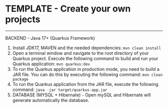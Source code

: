 # TEMPLATE - Create your own projects
______________________________________________________
BACKEND - Java 17+ (Quarkus Framework)
1. Install JDK17, MAVEN and the needed dependencies: ``` mvn clean install ```
2. Open a terminal window and navigate to the root directory of your Quarkus project.
Execute the following command to build and run your Quarkus application:  ``` mvn quarkus:dev ```
3. To run the Quarkus application in production mode, you need to build a JAR file. You can do this by executing the following command:  ``` mvn clean package ```
4. To run the Quarkus application from the JAR file, execute the following command: ``` java -jar target/quarkus-app.jar ```
5. DATABASE (MYSQL + Hibernate) - Open mySQL and Hibernate will generate automatically the database.
